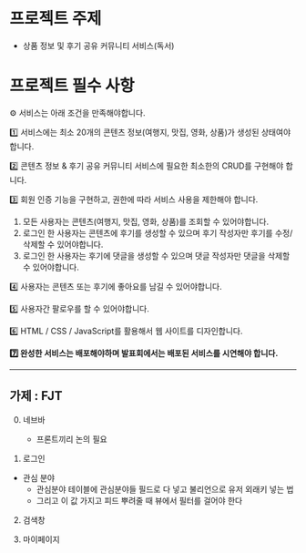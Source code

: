 
# 프로젝트 주제

- 상품 정보 및 후기 공유 커뮤니티 서비스(독서)


#  프로젝트 필수 사항

<aside> ⚙️ 서비스는 아래 조건을 만족해야합니다.

</aside>

1️⃣ 서비스에는 최소 20개의 콘텐츠 정보(여행지, 맛집, 영화, 상품)가 생성된 상태여야 합니다.

2️⃣ 콘텐츠 정보 & 후기 공유 커뮤니티 서비스에 필요한 최소한의 CRUD를 구현해야 합니다.

3️⃣ 회원 인증 기능을 구현하고, 권한에 따라 서비스 사용을 제한해야 합니다.

1.  모든 사용자는 콘텐츠(여행지, 맛집, 영화, 상품)를 조회할 수 있어야합니다.
2.  로그인 한 사용자는 콘텐츠에 후기를 생성할 수 있으며 후기 작성자만 후기를 수정/삭제할 수 있어야합니다.
3.  로그인 한 사용자는 후기에 댓글을 생성할 수 있으며 댓글 작성자만 댓글을 삭제할 수 있어야합니다.

4️⃣ 사용자는 콘텐츠 또는 후기에 좋아요를 남길 수 있어야합니다.

5️⃣ 사용자간 팔로우를 할 수 있어야합니다.

6️⃣ HTML / CSS / JavaScript를 활용해서 웹 사이트를 디자인합니다.

**7️⃣ 완성한 서비스는 배포해야하며 발표회에서는 배포된 서비스를 시연해야 합니다.**

------

## 가제 : FJT


0. 네브바 
	- 프론트끼리 논의 필요 


1. 로그인

- 관심 분야
	- 관심분야 테이블에 관심분야들 필드로 다 넣고 불리언으로 유저 외래키 넣는 법
	- 그리고 이 값 가지고  피드 뿌려줄 때 뷰에서 필터를 걸어야 한다


2. 검색창 

3. 마이페이지
